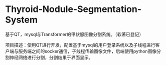 # Thyroid-Nodule-Segmentation-System
基于QT，mysql与Transformer的甲状腺图像分割系统。（软著已登记）

项目描述：使用QT进行开发，配置基于mysql的用户登录系统以及子线程进行客户端与服务端之间的socker通信，子线程传输图像文件，后端使用python图像分割神经网络进行分割，分割结果于界面显示。
